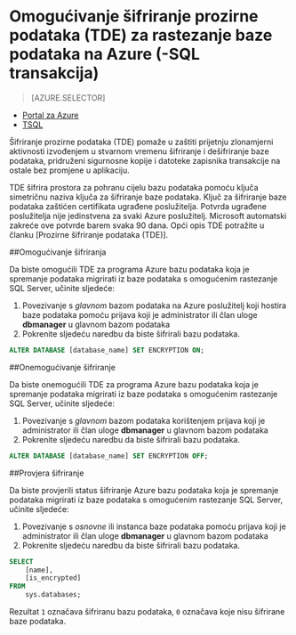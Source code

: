 <properties
   pageTitle="Omogućivanje šifriranje prozirne podataka (TDE) za SQL Server rastezanje bazu podataka na Azure TSQL | Microsoft Azure"
   description="Omogućivanje šifriranje prozirne podataka (TDE) za SQL Server rastezanje bazu podataka na Azure TSQL"
   services="sql-server-stretch-database"
   documentationCenter=""
   authors="douglaslMS"
   manager="jhubbard"
   editor=""/>

<tags
   ms.service="sql-server-stretch-database"
   ms.workload="data-management"
   ms.tgt_pltfrm="na"
   ms.devlang="na"
   ms.topic="article"
   ms.date="06/14/2016"
   ms.author="douglaslMS"/>

# <a name="enable-transparent-data-encryption-tde-for-stretch-database-on-azure-transact-sql"></a>Omogućivanje šifriranje prozirne podataka (TDE) za rastezanje baze podataka na Azure (-SQL transakcija)
> [AZURE.SELECTOR]
- [Portal za Azure](sql-server-stretch-database-encryption-tde.md)
- [TSQL](sql-server-stretch-database-tde-tsql.md)

Šifriranje prozirne podataka (TDE) pomaže u zaštiti prijetnju zlonamjerni aktivnosti izvođenjem u stvarnom vremenu šifriranje i dešifriranje baze podataka, pridruženi sigurnosne kopije i datoteke zapisnika transakcije na ostale bez promjene u aplikaciju.

TDE šifrira prostora za pohranu cijelu bazu podataka pomoću ključa simetričnu naziva ključa za šifriranje baze podataka. Ključ za šifriranje baze podataka zaštićen certifikata ugrađene poslužitelja. Potvrda ugrađene poslužitelja nije jedinstvena za svaki Azure poslužitelj. Microsoft automatski zakreće ove potvrde barem svaka 90 dana. Opći opis TDE potražite u članku [Prozirne šifriranje podataka (TDE)].

##<a name="enabling-encryption"></a>Omogućivanje šifriranja

Da biste omogućili TDE za programa Azure bazu podataka koja je spremanje podataka migrirati iz baze podataka s omogućenim rastezanje SQL Server, učinite sljedeće:

1. Povezivanje s *glavnom* bazom podataka na Azure poslužitelj koji hostira baze podataka pomoću prijava koji je administrator ili član uloge **dbmanager** u glavnom bazom podataka
2. Pokrenite sljedeću naredbu da biste šifrirali bazu podataka.

```sql
ALTER DATABASE [database_name] SET ENCRYPTION ON;
```

##<a name="disabling-encryption"></a>Onemogućivanje šifriranje

Da biste onemogućili TDE za programa Azure bazu podataka koja je spremanje podataka migrirati iz baze podataka s omogućenim rastezanje SQL Server, učinite sljedeće:

1. Povezivanje s *glavnom* bazom podataka korištenjem prijava koji je administrator ili član uloge **dbmanager** u glavnom bazom podataka
2. Pokrenite sljedeću naredbu da biste šifrirali bazu podataka.

```sql
ALTER DATABASE [database_name] SET ENCRYPTION OFF;
```

##<a name="verifying-encryption"></a>Provjera šifriranje

Da biste provjerili status šifriranje Azure bazu podataka koja je spremanje podataka migrirati iz baze podataka s omogućenim rastezanje SQL Server, učinite sljedeće:

1. Povezivanje s *osnovne* ili instanca baze podataka pomoću prijava koji je administrator ili član uloge **dbmanager** u glavnom bazom podataka
2. Pokrenite sljedeću naredbu da biste šifrirali bazu podataka.

```sql
SELECT
    [name],
    [is_encrypted]
FROM
    sys.databases;
```

Rezultat ```1``` označava šifriranu bazu podataka, ```0``` označava koje nisu šifrirane baze podataka.


<!--Anchors-->
[Šifriranje prozirne podataka (TDE)]: https://msdn.microsoft.com/library/bb934049.aspx


<!--Image references-->

<!--Link references-->
